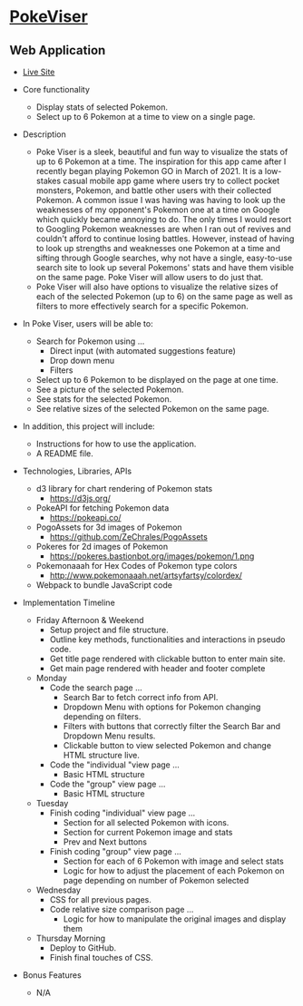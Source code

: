 # [PokeViser](https://samsongs1991.github.io/PokeViser)
## Web Application

* [Live Site](https://samsongs1991.github.io/PokeViser)

* Core functionality
    - Display stats of selected Pokemon.
    - Select up to 6 Pokemon at a time to view on a single page.

* Description
    - Poke Viser is a sleek, beautiful and fun way to visualize the stats of up to 6 Pokemon at a time. The inspiration for this app came after I recently began playing Pokemon GO in March of 2021. It is a low-stakes casual mobile app game where users try to collect pocket monsters, Pokemon, and battle other users with their collected Pokemon. A common issue I was having was having to look up the weaknesses of my opponent's Pokemon one at a time on Google which quickly became annoying to do. The only times I would resort to Googling Pokemon weaknesses are when I ran out of revives and couldn't afford to continue losing battles. However, instead of having to look up strengths and weaknesses one Pokemon at a time and sifting through Google searches, why not have a single, easy-to-use search site to look up several Pokemons' stats and have them visible on the same page. Poke Viser will allow users to do just that.
    - Poke Viser will also have options to visualize the relative sizes of each of the selected Pokemon (up to 6) on the same page as well as filters to more effectively search for a specific Pokemon.

* In Poke Viser, users will be able to:
    - Search for Pokemon using ...
        - Direct input (with automated suggestions feature)
        - Drop down menu
        - Filters
    - Select up to 6 Pokemon to be displayed on the page at one time.
    - See a picture of the selected Pokemon. 
    - See stats for the selected Pokemon.
    - See relative sizes of the selected Pokemon on the same page.

* In addition, this project will include:
    - Instructions for how to use the application.
    - A README file.

* Technologies, Libraries, APIs
    - d3 library for chart rendering of Pokemon stats
        - https://d3js.org/
    - PokeAPI for fetching Pokemon data
        - https://pokeapi.co/
    - PogoAssets for 3d images of Pokemon
        - https://github.com/ZeChrales/PogoAssets
    - Pokeres for 2d images of Pokemon
        - https://pokeres.bastionbot.org/images/pokemon/1.png
    - Pokemonaaah for Hex Codes of Pokemon type colors
        - http://www.pokemonaaah.net/artsyfartsy/colordex/
    - Webpack to bundle JavaScript code
    

* Implementation Timeline
    - Friday Afternoon & Weekend
        - Setup project and file structure.
        - Outline key methods, functionalities and interactions in pseudo code.
        - Get title page rendered with clickable button to enter main site.
        - Get main page rendered with header and footer complete
    - Monday
        - Code the search page ...
            - Search Bar to fetch correct info from API.
            - Dropdown Menu with options for Pokemon changing depending on filters.
            - Filters with buttons that correctly filter the Search Bar and Dropdown Menu results. 
            - Clickable button to view selected Pokemon and change HTML structure live.
        - Code the "individual "view page ...
            - Basic HTML structure
        - Code the "group" view page ...
            - Basic HTML structure
    - Tuesday
        - Finish coding "individual" view page ...
            - Section for all selected Pokemon with icons.
            - Section for current Pokemon image and stats
            - Prev and Next buttons
        - Finish coding "group" view page ...
            - Section for each of 6 Pokemon with image and select stats
            - Logic for how to adjust the placement of each Pokemon on page depending on number of Pokemon selected
    - Wednesday
        - CSS for all previous pages.
        - Code relative size comparison page ...
            - Logic for how to manipulate the original images and display them
    - Thursday Morning
        - Deploy to GitHub.
        - Finish final touches of CSS.

* Bonus Features
    - N/A
